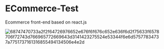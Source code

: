 # ECommerce-Test
Ecommerce front-end based on react.js

![68747470733a2f2f64726976652e676f6f676c652e636f6d2f75633f6578706f72743d766965772669643d3141423275524e53344f6e6d57577834737a7751737161316855494134506e4e2d](https://github.com/Sagardubey2/ECommerce-Test/assets/126547958/ceb7d4b8-a45f-442e-892b-55bebc8d421c)
